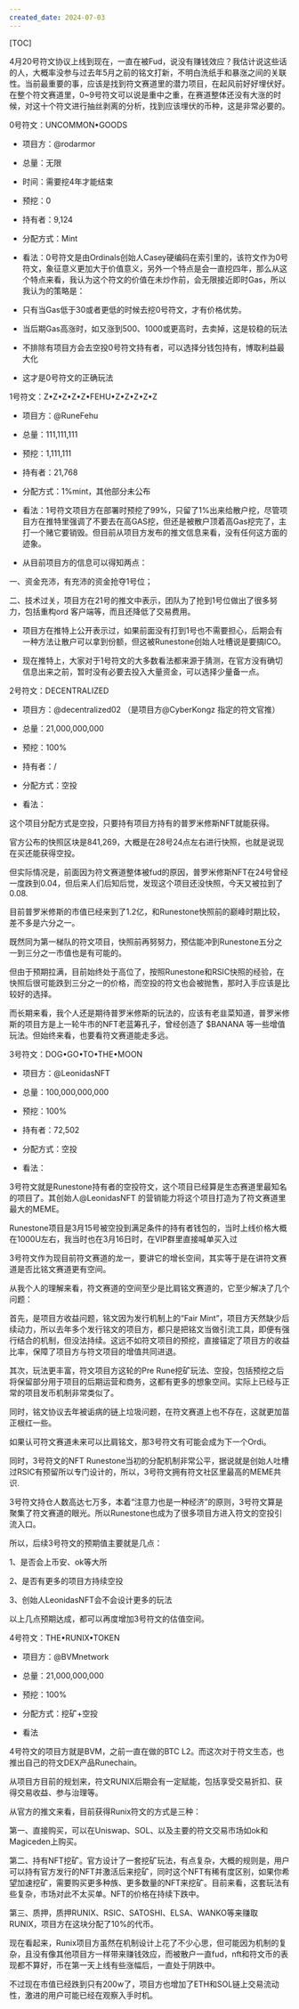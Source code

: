 ```yaml
---
created_date: 2024-07-03
---
```


[TOC]

4月20号符文协议上线到现在，一直在被Fud，说没有赚钱效应？我估计说这些话的人，大概率没参与过去年5月之前的铭文打新，不明白洗纸手和暴涨之间的关联性。当前最重要的事，应该是找到符文赛道里的潜力项目，在起风前好好埋伏好。在整个符文赛道里，0~9号符文可以说是重中之重，在赛道整体还没有大涨的时候，对这十个符文进行抽丝剥离的分析，找到应该埋伏的币种，这是非常必要的。

0号符文：UNCOMMON•GOODS
- 项目方：@rodarmor

- 总量：无限

- 时间：需要挖4年才能结束

- 预挖：0

- 持有者：9,124

- 分配方式：Mint

- 看法：0号符文是由Ordinals创始人Casey硬编码在索引里的，该符文作为0号符文，象征意义更加大于价值意义，另外一个特点是会一直挖四年，那么从这个特点来看，我认为这个符文的价值在未炒作前，会无限接近即时Gas，所以我认为的策略是：

- 只有当Gas低于30或者更低的时候去挖0号符文，才有价格优势。

- 当后期Gas高涨时，如又涨到500、1000或更高时，去卖掉，这是较稳的玩法

- 不排除有项目方会去空投0号符文持有者，可以选择分钱包持有，博取利益最大化

- 这才是0号符文的正确玩法

1号符文：Z•Z•Z•Z•Z•FEHU•Z•Z•Z•Z•Z
- 项目方：@RuneFehu

- 总量：111,111,111

- 预挖：1,111,111

- 持有者：21,768

- 分配方式：1%mint，其他部分未公布

- 看法：1号符文项目方在部署时预挖了99%，只留了1%出来给散户挖，尽管项目方在推特里强调了不要去在高GAS挖，但还是被散户顶着高Gas挖完了，主打一个赌它要销毁。但目前从项目方发布的推文信息来看，没有任何这方面的迹象。

- 从目前项目方的信息可以得知两点：

一、资金充沛，有充沛的资金抢夺1号位；

二、技术过关，项目方在21号的推文中表示，团队为了抢到1号位做出了很多努力，包括重构ord 客户端等，而且还降低了交易费用。

- 项目方在推特上公开表示过，如果前面没有打到1号也不需要担心，后期会有一种方法让散户可以拿到份额，但这被Runestone创始人吐槽说是要搞ICO。

- 现在推特上，大家对于1号符文的大多数看法都来源于猜测，在官方没有确切信息出来之前，暂时没有必要去投入大量资金，可以选择少量备一点。

2号符文：DECENTRALIZED
- 项目方：@decentralized02 （是项目方@CyberKongz 指定的符文官推）

- 总量：21,000,000,000

- 预挖：100%

- 持有者：/

- 分配方式：空投

- 看法：

这个项目分配方式是空投，只要持有项目方持有的普罗米修斯NFT就能获得。

官方公布的快照区块是841,269，大概是在28号24点左右进行快照，也就是说现在买还能获得空投。

但实际情况是，前面因为符文赛道整体被fud的原因，普罗米修斯NFT在24号曾经一度跌到0.04，但后来人们后知后觉，发现这个项目还没快照，今天又被拉到了0.08.

目前普罗米修斯的市值已经来到了1.2亿，和Runestone快照前的巅峰时期比较，差不多是六分之一。

既然同为第一梯队的符文项目，快照前再努努力，预估能冲到Runestone五分之一到三分之一市值也是有可能的。

但由于预期拉满，目前始终处于高位了，按照Runestone和RSIC快照的经验，在快照后很可能跌到三分之一的价格，而空投的符文也会被抛售，那时入手应该是比较好的选择。

而长期来看，我个人还是期待普罗米修斯的玩法的，应该有老韭菜知道，普罗米修斯的项目方是上一轮牛市的NFT老蓝筹孔子，曾经创造了 $BANANA 等一些增值玩法。但始终来看，也要看符文赛道能走多远。

3号符文：DOG•GO•TO•THE•MOON
- 项目方：@LeonidasNFT

- 总量：100,000,000,000

- 预挖：100%

- 持有者：72,502

- 分配方式：空投

- 看法：

3号符文就是Runestone持有者的空投符文，这个项目已经算是生态赛道里最知名的项目了。其创始人@LeonidasNFT 的营销能力将这个项目打造为了符文赛道里最大的MEME。

Runestone项目是3月15号被空投到满足条件的持有者钱包的，当时上线价格大概在1000U左右，我当时也在3月16日时，在VIP群里直接喊单买入过

3号符文作为现目前符文赛道的龙一，要讲它的增长空间，其实等于是在讲符文赛道是否比铭文赛道更有空间。

从我个人的理解来看，符文赛道的空间至少是比肩铭文赛道的，它至少解决了几个问题：

首先，是项目方收益问题，铭文因为发行机制上的“Fair Mint”，项目方天然缺少后续动力，所以去年多个发行铭文的项目方，都只是把铭文当做引流工具，即便有强行结合的机制，但没法持续。这远不如符文项目的预挖，直接锚定了项目方的收益比率，保障了项目方与符文项目的增值共同进退。

其次，玩法更丰富，符文项目方这轮的Pre Rune挖矿玩法、空投，包括预挖之后将保留部分用于项目的后期运营和商务，这都有更多的想象空间。实际上已经与正常的项目发币机制非常类似了。

同时，铭文协议去年被诟病的链上垃圾问题，在符文赛道上也不存在，这就更加苗正根红一些。

如果认可符文赛道未来可以比肩铭文，那3号符文有可能会成为下一个Ordi。

同时，3号符文的NFT Runestone当初的分配机制非常公平，据说就是创始人吐槽过RSIC有预留所以专门设计的，所以，3号符文拥有符文社区里最高的MEME共识.

3号符文持仓人数高达七万多，本着“注意力也是一种经济”的原则，3号符文算是聚集了符文赛道的眼光。所以Runestone也成为了很多项目方进入符文的空投引流入口。

所以，后续3号符文的预期值主要就是几点：

1、是否会上币安、ok等大所

2、是否有更多的项目方持续空投

3、创始人LeonidasNFT会不会设计更多的玩法

以上几点预期达成，都可以再度增加3号符文的估值空间。

4号符文：THE•RUNIX•TOKEN
- 项目方：@BVMnetwork

- 总量：21,000,000,000

- 预挖：100%

- 分配方式：挖矿+空投

- 看法

4号符文的项目方就是BVM，之前一直在做的BTC L2。而这次对于符文生态，也推出自己的符文DEX产品Runechain。

从项目方目前的规划来，符文RUNIX后期会有一定赋能，包括享受交易折扣、获得交易收益、参与治理等。

从官方的推文来看，目前获得Runix符文的方式是三种：

第一、直接购买，可以在Uniswap、SOL、以及主要的符文交易市场如ok和Magiceden上购买。

第二、持有NFT挖矿。官方设计了一套挖矿玩法，有点复杂，大概的规则是，用户可以持有官方发行的NFT并激活后来挖矿，同时这个NFT有稀有度区别，如果你希望加速挖矿，需要购买更多种族、更多数量的NFT来挖矿。目前来看，这套玩法有些复杂，市场对此不太买单。NFT的价格在持续下跌中。

第三、质押，质押RUNIX、RSIC、SATOSHI、ELSA、WANKO等来赚取RUNIX，项目方在这块分配了10%的代币。

现在看起来，Runix项目方虽然在机制设计上花了不少心思，但可能因为机制的复杂，且没有像其他项目方一样带来赚钱效应，而被散户一直fud，nft和符文币的表现都不算好，币在第一天上线有些涨幅后，一直处于阴跌中。

不过现在市值已经跌到只有200w了，项目方也增加了ETH和SOL链上交易流动性，激进的用户可能已经在观察入手时机。